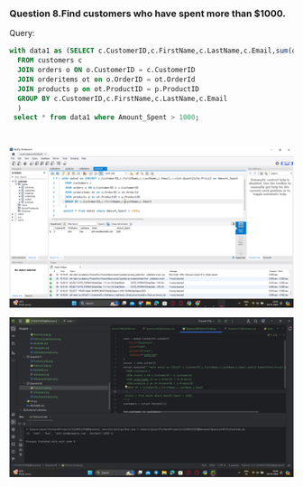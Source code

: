 ### **Question 8.Find customers who have spent more than $1000.**
Query:<br>
```sql
with data1 as (SELECT c.CustomerID,c.FirstName,c.LastName,c.Email,sum(ot.Quantity*p.Price) as Amount_Spent
  FROM customers c
  JOIN orders o ON o.CustomerID = c.CustomerID
  JOIN orderitems ot on o.OrderID = ot.OrderId
  JOIN products p on ot.ProductID = p.ProductID
  GROUP BY c.CustomerID,c.FirstName,c.LastName,c.Email
  )
 select * from data1 where Amount_Spent > 1000;

```
<br>

![SqlQueryOutput.png](SQLQueryOutput.png)

![PythonCodeOutput.png](PythonCodeOutput.png)
